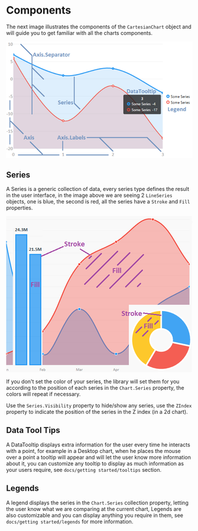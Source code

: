 # Components

The next image illustrates the components of the `CartesianChart` object and will guide you to get familiar with all the charts components.

![components](../resources/components.png)

## Series

A Series is a generic collection of data, every series type defines the result in the user interface, in the image above we are seeing 2 `LineSeries` objects, one is blue, the second is red, all the series have a `Stroke` and `Fill` properties.

![stroke and fill](../resources/strokeandfill.png)

If you don't set the color of your series, the library will set them for you according to the position of each series in the `Chart.Series` property, the colors will repeat if necessary.

Use the `Series.Visibility` property to hide/show any series, use the `ZIndex` property to indicate the position of the series in the Z index (in a 2d chart).

## Data Tool Tips

A DataTooltip displays extra information for the user every time he interacts with a point, for example in a Desktop chart, when he places the mouse over a point a tooltip will appear and will let the user know more information about it, you can customize any tooltip to display as much information as your users require, see `docs/getting started/tooltips` section.

## Legends

A legend displays the series in the `Chart.Series` collection property, letting the user know what we are comparing at the current chart, Legends are also customizable and you can display anything you require in them, see `docs/getting started/legends` for more information.